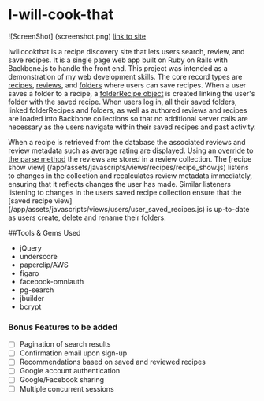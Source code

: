 # I-will-cook-that
![ScreenShot] (screenshot.png)
[link to site]( http://www.iwillcookthat.com)

Iwillcookthat is a recipe discovery site that lets users search, review, and save recipes. It is a single page web app built on Ruby on Rails with Backbone.js to handle the front end. This project was intended as a demonstration of my web development skills. The core record types are [recipes](/app/models/recipe.rb), [reviews](/app/models/review.rb), and [folders](/app/models/folder.rb) where users can save recipes.  When a user saves a folder to a recipe, a [folderRecipe object](/app/models/folder_recipe.rb) is created linking the user's folder with the saved recipe.  When users log in, all their saved folders, linked folderRecipes and folders, as well as authored reviews and recipes are loaded into Backbone collections so that no additional server calls are necessary as the users navigate within their saved recipes and past activity.

When a recipe is retrieved from the database the associated reviews and review metadata such as average rating are displayed.  Using an [override to the parse method](/app/assets/javascripts/models/recipe.js) the reviews are stored in a review collection.  The [recipe show view] (/app/assets/javascripts/views/recipes/recipe_show.js) listens to changes in the collection and recalculates review metadata immediately, ensuring that it reflects changes the user has made. Similar listeners listening to changes in the users saved recipe collection ensure that the [saved recipe view] (/app/assets/javascripts/views/users/user_saved_recipes.js) is up-to-date as users create, delete and rename their folders.


##Tools  & Gems Used
* jQuery
* underscore
* paperclip/AWS
* figaro
* facebook-omniauth
* pg-search
* jbuilder
* bcrypt

### Bonus Features to be added
- [ ] Pagination of search results
- [ ] Confirmation email upon sign-up
- [ ] Recommendations based on saved and reviewed recipes
- [ ] Google account authentication
- [ ] Google/Facebook sharing
- [ ] Multiple concurrent sessions
